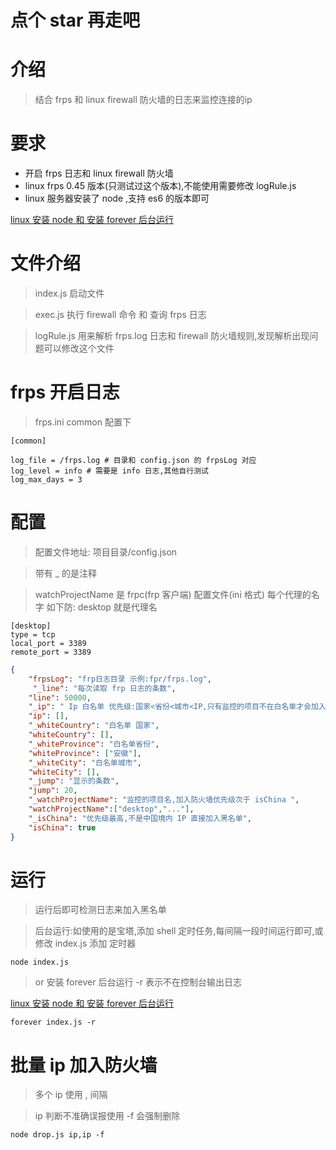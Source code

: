 # 点个 star 再走吧

# 介绍

> 结合 frps 和 linux firewall 防火墙的日志来监控连接的ip

# 要求

* 开启 frps 日志和 linux firewall 防火墙
* linux frps 0.45 版本(只测试过这个版本),不能使用需要修改 logRule.js
* linux 服务器安装了 node ,支持 es6 的版本即可

[linux 安装 node 和 安装 forever 后台运行](https://blog.340200.xyz/2022/11/26/ruan-jian/linux-an-zhuang-node/)

# 文件介绍

> index.js 启动文件

> exec.js 执行 firewall 命令 和 查询 frps 日志

> logRule.js 用来解析 frps.log 日志和 firewall 防火墙规则,发现解析出现问题可以修改这个文件

# frps 开启日志

> frps.ini common 配置下

```
[common]

log_file = /frps.log # 目录和 config.json 的 frpsLog 对应
log_level = info # 需要是 info 日志,其他自行测试
log_max_days = 3
```

# 配置

> 配置文件地址: 项目目录/config.json

> 带有 _ 的是注释

> watchProjectName 是 frpc(frp 客户端) 配置文件(ini 格式) 每个代理的名字
> 如下防: desktop 就是代理名

```
[desktop]
type = tcp
local_port = 3389
remote_port = 3389
```

```json
{
    "frpsLog": "frp日志目录 示例:fpr/frps.log",
     "_line": "每次读取 frp 日志的条数",
    "line": 50000,
    "_ip": " Ip 白名单 优先级:国家<省份<城市<IP,只有监控的项目不在白名单才会加入防火墙",
    "ip": [],
    "_whiteCountry": "白名单 国家",
    "whiteCountry": [],
    "_whiteProvince": "白名单省份",
    "whiteProvince": ["安徽"],
    "_whiteCity": "白名单城市",
    "whiteCity": [],
    "_jump": "显示的条数",
    "jump": 20,
    "_watchProjectName": "监控的项目名,加入防火墙优先级次于 isChina ",
    "watchProjectName":["desktop","..."],
    "_isChina": "优先级最高,不是中国境内 IP 直接加入黑名单",
    "isChina": true
}
```

# 运行

> 运行后即可检测日志来加入黑名单

> 后台运行:如使用的是宝塔,添加 shell 定时任务,每间隔一段时间运行即可,或修改 index.js 添加 定时器

```node
node index.js
```

> or 安装 forever 后台运行 -r 表示不在控制台输出日志

[linux 安装 node 和 安装 forever 后台运行](https://blog.340200.xyz/2022/11/26/ruan-jian/linux-an-zhuang-node/)

```
forever index.js -r
```

# 批量 ip 加入防火墙

> 多个 ip 使用 , 间隔

> ip 判断不准确误报使用 -f 会强制删除

```
node drop.js ip,ip -f
```


